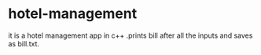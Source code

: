 # hotel-management
it is a hotel management app in c++ .prints bill after all the inputs and saves as bill.txt.
